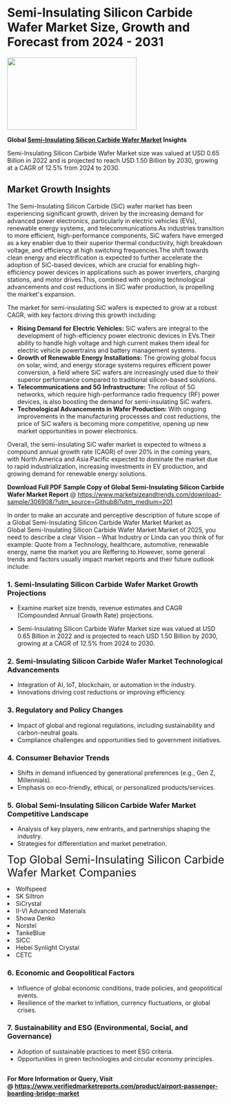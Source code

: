 <H1>Semi-Insulating Silicon Carbide Wafer Market Size, Growth and Forecast from 2024 - 2031</H1><img class="aligncenter size-medium wp-image-584254" src="https://thirdeyenews.in/wp-content/uploads/2024/09/Global-Market-Research-300x168.jpeg" alt="" width="300" height="168" /><p><strong>Global&nbsp;<a href="https://www.marketsizeandtrends.com/download-sample/306908/?utm_source=Github8j?utm_medium=201">Semi-Insulating Silicon Carbide Wafer Market</a> Insights</strong></p><p>Semi-Insulating Silicon Carbide Wafer Market size was valued at USD 0.65 Billion in 2022 and is projected to reach USD 1.50 Billion by 2030, growing at a CAGR of 12.5% from 2024 to 2030.</p><p><h2>Market Growth Insights</h2> <p>The Semi-Insulating Silicon Carbide (SiC) wafer market has been experiencing significant growth, driven by the increasing demand for advanced power electronics, particularly in electric vehicles (EVs), renewable energy systems, and telecommunications.As industries transition to more efficient, high-performance components, SiC wafers have emerged as a key enabler due to their superior thermal conductivity, high breakdown voltage, and efficiency at high switching frequencies.The shift towards clean energy and electrification is expected to further accelerate the adoption of SiC-based devices, which are crucial for enabling high-efficiency power devices in applications such as power inverters, charging stations, and motor drives.This, combined with ongoing technological advancements and cost reductions in SiC wafer production, is propelling the market's expansion.</p> <p>The market for semi-insulating SiC wafers is expected to grow at a robust CAGR, with key factors driving this growth including:</p> <ul> <li><strong>Rising Demand for Electric Vehicles:</strong> SiC wafers are integral to the development of high-efficiency power electronic devices in EVs.Their ability to handle high voltage and high current makes them ideal for electric vehicle powertrains and battery management systems.</li> <li><strong>Growth of Renewable Energy Installations:</strong> The growing global focus on solar, wind, and energy storage systems requires efficient power conversion, a field where SiC wafers are increasingly used due to their superior performance compared to traditional silicon-based solutions.</li> <li><strong>Telecommunications and 5G Infrastructure:</strong> The rollout of 5G networks, which require high-performance radio frequency (RF) power devices, is also boosting the demand for semi-insulating SiC wafers.</li> <li><strong>Technological Advancements in Wafer Production:</strong> With ongoing improvements in the manufacturing processes and cost reductions, the price of SiC wafers is becoming more competitive, opening up new market opportunities in power electronics.</li> </ul> <p>Overall, the semi-insulating SiC wafer market is expected to witness a compound annual growth rate (CAGR) of over 20% in the coming years, with North America and Asia Pacific expected to dominate the market due to rapid industrialization, increasing investments in EV production, and growing demand for renewable energy solutions.</p> <p><span class=""><strong>Download Full PDF Sample Copy of Global Semi-Insulating Silicon Carbide Wafer Market Report</strong> @ <a href="https://www.marketsizeandtrends.com/download-sample/306908/?utm_source=Github8j?utm_medium=201" target="_blank">https://www.marketsizeandtrends.com/download-sample/306908/?utm_source=Github8j?utm_medium=201</a></span></p><p>In order to make an accurate and perceptive description of future scope of a Global&nbsp;Semi-Insulating Silicon Carbide Wafer Market Market as Global&nbsp;Semi-Insulating Silicon Carbide Wafer Market Market of 2025, you need to describe a clear Vision &ndash; What Industry or Linda can you think of for example: Quote from a Technology, healthcare, automotive, renewable energy, name the market you are Reffering to.However, some general trends and factors usually impact market reports and their future outlook include:</p><h3>1.&nbsp;<strong>Semi-Insulating Silicon Carbide Wafer Market Growth Projections</strong></h3><ul><li>Examine market size trends, revenue estimates and CAGR (Compounded Annual Growth Rate) projections.</li><li><p>Semi-Insulating Silicon Carbide Wafer Market size was valued at USD 0.65 Billion in 2022 and is projected to reach USD 1.50 Billion by 2030, growing at a CAGR of 12.5% from 2024 to 2030.</p></li></ul><h3>2.&nbsp;<strong>Semi-Insulating Silicon Carbide Wafer Market Technological Advancements</strong></h3><ul><li>Integration of AI, IoT, blockchain, or automation in the industry.</li><li>Innovations driving cost reductions or improving efficiency.</li></ul><h3>3.&nbsp;<strong>Regulatory and Policy Changes</strong></h3><ul><li>Impact of global and regional regulations, including sustainability and carbon-neutral goals.</li><li>Compliance challenges and opportunities tied to government initiatives.</li></ul><h3>4.&nbsp;<strong>Consumer Behavior Trends</strong></h3><ul><li>Shifts in demand influenced by generational preferences (e.g., Gen Z, Millennials).</li><li>Emphasis on eco-friendly, ethical, or personalized products/services.</li></ul><h3>5.&nbsp;<strong>Global Semi-Insulating Silicon Carbide Wafer Market Competitive Landscape</strong></h3><ul><li>Analysis of key players, new entrants, and partnerships shaping the industry.</li><li>Strategies for differentiation and market penetration.</li></ul><p data-pm-slice="1 1 []"><span style="color: inherit; font-family: inherit; font-size: 25px;">Top Global Semi-Insulating Silicon Carbide Wafer Market Companies</span></p><div class="" data-test-id=""><p><li>Wolfspeed</li><li> SK Siltron</li><li> SiCrystal</li><li> II-VI Advanced Materials</li><li> Showa Denko</li><li> Norstel</li><li> TankeBlue</li><li> SICC</li><li> Hebei Synlight Crystal</li><li> CETC</li></p></div><h3>6.&nbsp;<strong>Economic and Geopolitical Factors</strong></h3><ul><li>Influence of global economic conditions, trade policies, and geopolitical events.</li><li>Resilience of the market to inflation, currency fluctuations, or global crises.</li></ul><h3>7.&nbsp;<strong>Sustainability and ESG (Environmental, Social, and Governance)</strong></h3><ul><li>Adoption of sustainable practices to meet ESG criteria.</li><li>Opportunities in green technologies and circular economy principles.</li></ul><h2><strong style="font-size: 14px;">For More Information or Query, Visit @&nbsp;</strong><a style="background-color: #ffffff; font-size: 14px;" href="https://www.marketsizeandtrends.com/report/semi-insulating-silicon-carbide-wafer-market/" target="_blank">https://www.verifiedmarketreports.com/product/airport-passenger-boarding-bridge-market</a></h2>